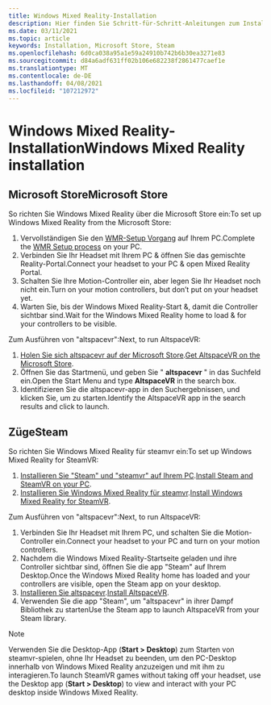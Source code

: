 ```yaml
---
title: Windows Mixed Reality-Installation
description: Hier finden Sie Schritt-für-Schritt-Anleitungen zum Installieren von altspacevr auf einem Windows Mixed Reality-Gerät aus den Microsoft-oder Steam-Stores.
ms.date: 03/11/2021
ms.topic: article
keywords: Installation, Microsoft Store, Steam
ms.openlocfilehash: 6d0ca038a95a1e59a24910b742b6b30ea3271e83
ms.sourcegitcommit: d84a6adf631ff02b106e682238f2861477caef1e
ms.translationtype: MT
ms.contentlocale: de-DE
ms.lasthandoff: 04/08/2021
ms.locfileid: "107212972"
---
```

# <a name="windows-mixed-reality-installation"></a><span data-ttu-id="ee980-104">Windows Mixed Reality-Installation</span><span class="sxs-lookup"><span data-stu-id="ee980-104">Windows Mixed Reality installation</span></span>

## <a name="microsoft-store"></a><span data-ttu-id="ee980-105">Microsoft Store</span><span class="sxs-lookup"><span data-stu-id="ee980-105">Microsoft Store</span></span>

<span data-ttu-id="ee980-106">So richten Sie Windows Mixed Reality über die Microsoft Store ein:</span><span class="sxs-lookup"><span data-stu-id="ee980-106">To set up Windows Mixed Reality from the Microsoft Store:</span></span>
1. <span data-ttu-id="ee980-107">Vervollständigen Sie den [WMR-Setup Vorgang](https://docs.microsoft.com/windows/mixed-reality/enthusiast-guide/set-up-windows-mixed-reality) auf Ihrem PC.</span><span class="sxs-lookup"><span data-stu-id="ee980-107">Complete the [WMR Setup process](https://docs.microsoft.com/windows/mixed-reality/enthusiast-guide/set-up-windows-mixed-reality) on your PC.</span></span>
2. <span data-ttu-id="ee980-108">Verbinden Sie Ihr Headset mit Ihrem PC & öffnen Sie das gemischte Reality-Portal.</span><span class="sxs-lookup"><span data-stu-id="ee980-108">Connect your headset to your PC & open Mixed Reality Portal.</span></span>
3. <span data-ttu-id="ee980-109">Schalten Sie Ihre Motion-Controller ein, aber legen Sie Ihr Headset noch nicht ein.</span><span class="sxs-lookup"><span data-stu-id="ee980-109">Turn on your motion controllers, but don’t put on your headset yet.</span></span>
4. <span data-ttu-id="ee980-110">Warten Sie, bis der Windows Mixed Reality-Start &, damit die Controller sichtbar sind.</span><span class="sxs-lookup"><span data-stu-id="ee980-110">Wait for the Windows Mixed Reality home to load & for your controllers to be visible.</span></span>

<span data-ttu-id="ee980-111">Zum Ausführen von "altspacevr":</span><span class="sxs-lookup"><span data-stu-id="ee980-111">Next, to run AltspaceVR:</span></span>
1. <span data-ttu-id="ee980-112">[Holen Sie sich altspacevr auf der Microsoft Store](https://www.microsoft.com/p/altspacevr/9nvr7mn2fchq).</span><span class="sxs-lookup"><span data-stu-id="ee980-112">[Get AltspaceVR on the Microsoft Store](https://www.microsoft.com/p/altspacevr/9nvr7mn2fchq).</span></span>
2. <span data-ttu-id="ee980-113">Öffnen Sie das Startmenü, und geben Sie " **altspacevr** " in das Suchfeld ein.</span><span class="sxs-lookup"><span data-stu-id="ee980-113">Open the Start Menu and type **AltspaceVR** in the search box.</span></span>
3. <span data-ttu-id="ee980-114">Identifizieren Sie die altspacevr-app in den Suchergebnissen, und klicken Sie, um zu starten.</span><span class="sxs-lookup"><span data-stu-id="ee980-114">Identify the AltspaceVR app in the search results and click to launch.</span></span>

## <a name="steam"></a><span data-ttu-id="ee980-115">Züge</span><span class="sxs-lookup"><span data-stu-id="ee980-115">Steam</span></span>

<span data-ttu-id="ee980-116">So richten Sie Windows Mixed Reality für steamvr ein:</span><span class="sxs-lookup"><span data-stu-id="ee980-116">To set up Windows Mixed Reality for SteamVR:</span></span>
1. <span data-ttu-id="ee980-117">[Installieren Sie "Steam" und "steamvr" auf Ihrem PC](https://support.steampowered.com/kb_article.php?ref=5608-UPAH-6427).</span><span class="sxs-lookup"><span data-stu-id="ee980-117">[Install Steam and SteamVR on your PC](https://support.steampowered.com/kb_article.php?ref=5608-UPAH-6427).</span></span>
2. <span data-ttu-id="ee980-118">[Installieren Sie Windows Mixed Reality für steamvr](http://store.steampowered.com/app/719950/Windows_Mixed_Reality_SteamVR_preview/).</span><span class="sxs-lookup"><span data-stu-id="ee980-118">[Install Windows Mixed Reality for SteamVR](http://store.steampowered.com/app/719950/Windows_Mixed_Reality_SteamVR_preview/).</span></span>

<span data-ttu-id="ee980-119">Zum Ausführen von "altspacevr":</span><span class="sxs-lookup"><span data-stu-id="ee980-119">Next, to run AltspaceVR:</span></span>
1. <span data-ttu-id="ee980-120">Verbinden Sie Ihr Headset mit Ihrem PC, und schalten Sie die Motion-Controller ein.</span><span class="sxs-lookup"><span data-stu-id="ee980-120">Connect your headset to your PC and turn on your motion controllers.</span></span>
2. <span data-ttu-id="ee980-121">Nachdem die Windows Mixed Reality-Startseite geladen und ihre Controller sichtbar sind, öffnen Sie die app "Steam" auf Ihrem Desktop.</span><span class="sxs-lookup"><span data-stu-id="ee980-121">Once the Windows Mixed Reality home has loaded and your controllers are visible, open the Steam app on your desktop.</span></span>
3. <span data-ttu-id="ee980-122">[Installieren Sie altspacevr](https://store.steampowered.com/app/407060/AltspaceVR/).</span><span class="sxs-lookup"><span data-stu-id="ee980-122">[Install AltspaceVR](https://store.steampowered.com/app/407060/AltspaceVR/).</span></span>
4. <span data-ttu-id="ee980-123">Verwenden Sie die app "Steam", um "altspacevr" in ihrer Dampf Bibliothek zu starten</span><span class="sxs-lookup"><span data-stu-id="ee980-123">Use the Steam app to launch AltspaceVR from your Steam library.</span></span>

> [!NOTE]
> <span data-ttu-id="ee980-124">Verwenden Sie die Desktop-App (**Start > Desktop**) zum Starten von steamvr-spielen, ohne Ihr Headset zu beenden, um den PC-Desktop innerhalb von Windows Mixed Reality anzuzeigen und mit ihm zu interagieren.</span><span class="sxs-lookup"><span data-stu-id="ee980-124">To launch SteamVR games without taking off your headset, use the Desktop app (**Start > Desktop**) to view and interact with your PC desktop inside Windows Mixed Reality.</span></span>